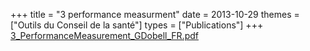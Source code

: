 +++
title = "3 performance measurment"
date = 2013-10-29
themes = ["Outils du Conseil de la santé"]
types = ["Publications"]
+++
[3_PerformanceMeasurement_GDobell_FR.pdf](/files/3_PerformanceMeasurement_GDobell_FR.pdf)
